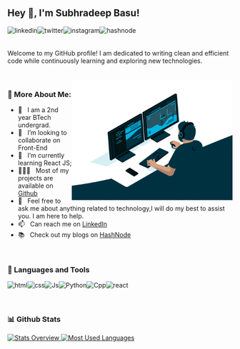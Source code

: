 ## Hey 👋, I'm Subhradeep Basu!

<a href='https://www.linkedin.com/in/subhradeep-basu-786aab209/'><img align='left' alt="linkedin" src="https://raw.githubusercontent.com/SubhradeepBasu18/SubhradeepBasu18/main/assets/icons8-linkedin.svg" height='38px'/></a>
<a href='https://twitter.com/SubhradeepBasu5'><img align='left' alt="twitter" src="https://raw.githubusercontent.com/SubhradeepBasu18/SubhradeepBasu18/main/assets/icons8-twitterx.svg" height='42px'/></a>
<a href='https://www.instagram.com/subhradeepbasu12/'><img align='left' alt="instagram" src="https://raw.githubusercontent.com/SubhradeepBasu18/SubhradeepBasu18/main/assets/icons8-ig.svg" height='42px'/></a>
<a href='https://hashnode.com/@Subhradeep18'><img align='left' alt="hashnode" src="https://raw.githubusercontent.com/SubhradeepBasu18/SubhradeepBasu18/main/assets/icons8-hashnode.svg" height='35px'/></a>

<br/>
<br/>
<br/>
Welcome to my GitHub profile! I am dedicated to writing clean and efficient code while continuously learning and exploring new technologies.

<br/>
<br/>
<br/>
<img align="right" alt="GIF" src="assets/giphy.gif" width="360px"/>

### 🧐 More About Me:

- 🔭 &nbsp; I am a 2nd year BTech undergrad.
- 🤝 &nbsp; I’m looking to collaborate on Front-End
- 🌱 &nbsp; I’m currently learning React JS; 
- 👨🏻‍💻 &nbsp; Most of my projects are available on [Github](https://github.com/SubhradeepBasu18?tab=repositories)
- 💬 &nbsp; Feel free to ask me about anything related to technology,I will do my best to assist you. I am here to help.
- 📫 &nbsp; Can reach me on [LinkedIn](https://www.linkedin.com/in/subhradeep-basu-786aab209/)
- 📚 &nbsp; Check out my blogs on [HashNode](https://hashnode.com/@Subhradeep18)

<br>

### 🔨 Languages and Tools
<a href="https://developer.mozilla.org/en-US/docs/Web/HTML" target="_blank"><img align="left" alt="html" height ="42px" src="https://raw.githubusercontent.com/rahul-jha98/README_icons/main/language_and_tools/square/html/html.svg"></a>
<a href="https://developer.mozilla.org/en-US/docs/Web/CSS" target="_blank"><img align="left" alt="css" height ="42px" src="https://raw.githubusercontent.com/rahul-jha98/README_icons/main/language_and_tools/square/css/css.svg"></a>
<a href="https://developer.mozilla.org/en-US/docs/Web/JavaScript" target="_blank"><img align="left" alt="Js" height ="42px" src="https://raw.githubusercontent.com/rahul-jha98/README_icons/main/language_and_tools/square/javascript/javascript.svg"></a>
<a href="https://www.python.org" target="_blank"><img align="left" alt="Python" height ="42px" src="https://raw.githubusercontent.com/rahul-jha98/github_readme_icons/main/language_and_tools/square/python/python.svg"></a>
<a href="https://devdocs.io/cpp/" target="_blank"><img align="left" alt="Cpp" height ="42px" src="https://raw.githubusercontent.com/rahul-jha98/README_icons/main/language_and_tools/square/c%2B%2B/c%2B%2B.svg"></a>
<a href="https://react.dev/" target="_blank"><img align="left" alt="react" height ="42px" src="https://raw.githubusercontent.com/rahul-jha98/README_icons/main/language_and_tools/square/react/react.svg"></a>

<br>
<br>
<br>

### 📊 Github Stats
<a href='https://github.com/SubhradeepBasu18/github-stats-transparent'>
  
![Stats Overview](https://github-readme-stats.vercel.app/api?username=SubhradeepBasu18&show_icons=true&theme=radical)
![Most Used Languages](https://github-readme-stats.vercel.app/api/top-langs/?username=anuraghazra&theme=dark&layout=compact&margin-w=25)


</a>

<br>




